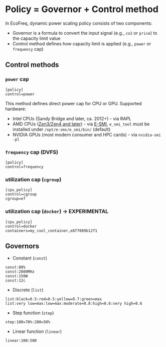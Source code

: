# Policy = Governor + Control method

In EcoFreq, dynamic power scaling policy consists of two components:
- Governor is a formula to convert the input signal (e.g., `co2` or `price`) to the capacity limit value
- Control method defines how capacity limit is applied (e.g., `power` or `frequency` cap) 

## Control methods

### `power` cap
```
[policy]
control=power
```
This method defines direct power cap for CPU or GPU.
Supported hardware:
* Intel CPUs (Sandy Bridge and later, ca. 2012+) - via RAPL
* AMD CPUs ([Zen3/Zen4 and later](https://github.com/amd/esmi_ib_library?tab=readme-ov-file#supported-hardware)) - via [E-SMI](https://github.com/amd/esmi_ib_library), `e_smi_tool` must be installed under `/opt/e-sms/e_smi/bin/` (default)
* NVIDIA GPUs (most modern consumer and HPC cards) - via  `nvidia-smi -pl` 


### `frequency` cap (DVFS)
```
[policy]
control=frequency
```

### utilization cap (`cgroup`)
```
[cpu_policy]
control=cgroup
cgroup=ef
```


### utilization cap (`docker`) -> EXPERIMENTAL
```
[cpu_policy]
control=docker
containers=my_cool_container,e8f7089b12f1
```



## Governors 

* Constant (`const`)

```
const:80%
const:2000MHz
const:150W
const:12c
```

* Discrete (`list`)

```
list:black=0.5:red=0.5:yellow=0.7:green=max
list:very low=max:low=max:moderate=0.8:high=0.6:very high=0.6
```

* Step function (`step`)

```
step:100=70%:200=50%
```

* Linear function (`linear`)

```
linear:100:500
```

